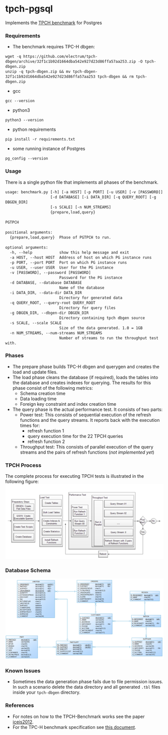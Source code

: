 # tpch-pgsql
Implements the [TPCH benchmark](http://www.tpc.org/tpch/) for Postgres

### Requirements
* The benchmark requires TPC-H dbgen:

```
wget -q https://github.com/electrum/tpch-dbgen/archive/32f1c1b92d1664dba542e927d23d86ffa57aa253.zip -O tpch-dbgen.zip
unzip -q tpch-dbgen.zip && mv tpch-dbgen-32f1c1b92d1664dba542e927d23d86ffa57aa253 tpch-dbgen && rm tpch-dbgen.zip
```

* gcc
```
gcc --version
```
* python3
```
python3 --version
```
* python requirements
```
pip install -r requirements.txt
```
* some running instance of Postgres
```
pg_config --version
```



### Usage
There is a single python file that implements all phases of the benchmark.

```
usage: benchmark.py [-h] [-a HOST] [-p PORT] [-u USER] [-v [PASSWORD]]
                    [-d DATABASE] [-i DATA_DIR] [-q QUERY_ROOT] [-g DBGEN_DIR]
                    [-s SCALE] [-n NUM_STREAMS]
                    {prepare,load,query}

PGTPCH

positional arguments:
  {prepare,load,query}  Phase of PGTPCH to run.

optional arguments:
  -h, --help            show this help message and exit
  -a HOST, --host HOST  Address of host on which PG instance runs
  -p PORT, --port PORT  Port on which PG instance runs
  -u USER, --user USER  User for the PG instance
  -v [PASSWORD], --password [PASSWORD]
                        Password for the PG instance
  -d DATABASE, --database DATABASE
                        Name of the database
  -i DATA_DIR, --data-dir DATA_DIR
                        Directory for generated data
  -q QUERY_ROOT, --query-root QUERY_ROOT
                        Directory for query files
  -g DBGEN_DIR, --dbgen-dir DBGEN_DIR
                        Directory containing tpch dbgen source
  -s SCALE, --scale SCALE
                        Size of the data generated. 1.0 = 1GB
  -n NUM_STREAMS, --num-streams NUM_STREAMS
                        Number of streams to run the throughput test with.
```

### Phases
* The prepare phase builds TPC-H dbgen and querygen and creates the load and update files. 
* The load phase cleans the database (if required), loads the tables into the database and 
creates indexes for querying. The results for this phase consist of the following metrics:
    * Schema creation time
    * Data loading time
    * Foreign key constraint and index creation time
* The query phase is the actual performance test. It consists of two parts:
    * Power test: This consists of sequential execution of the refresh functions and the query streams. It reports back with the execution times for:
        * refresh function 1
        * query execution time for the 22 TPCH queries
        * refresh function 2
    * Throughput test: This consists of parallel execution of the query streams and the pairs of refresh functions (*not implemented yet*)

### TPCH Process
The complete process for executing TPCH tests is illustrated in the following figure:
![tpch-process](images/tpch_process.png "TPCH Benchmark Process")

### Database Schema
![db-schema](images/TPC-H_Datamodel.png "TPCH Database Schema")

### Known Issues
* Sometimes the data generation phase fails due to file permission issues. In such a scenario delete the data directory and all generated `.tbl` files inside your `tpch-dbgen` directory.

### References

* For notes on how to the TPCH-Benchmark works see the paper [iceis2012](https://github.com/Data-Science-Platform/tpch-pgsql/blob/master/iceis2012.pdf).
* For the TPC-H benchmark specification see [this document](http://www.tpc.org/tpc_documents_current_versions/pdf/tpc-h_v2.17.3.pdf).
